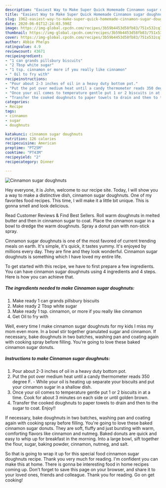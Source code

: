 ```yaml
---
description: "Easiest Way to Make Super Quick Homemade Cinnamon sugar doughnuts"
title: "Easiest Way to Make Super Quick Homemade Cinnamon sugar doughnuts"
slug: 1962-easiest-way-to-make-super-quick-homemade-cinnamon-sugar-doughnuts
date: 2020-06-01T12:24:03.590Z
image: https://img-global.cpcdn.com/recipes/3b59b4453d58fb83/751x532cq70/cinnamon-sugar-doughnuts-recipe-main-photo.jpg
thumbnail: https://img-global.cpcdn.com/recipes/3b59b4453d58fb83/751x532cq70/cinnamon-sugar-doughnuts-recipe-main-photo.jpg
cover: https://img-global.cpcdn.com/recipes/3b59b4453d58fb83/751x532cq70/cinnamon-sugar-doughnuts-recipe-main-photo.jpg
author: Abbie Phelps
ratingvalue: 4.9
reviewcount: 43671
recipeingredient:
- "1 can grands pillsbury biscuits"
- "2 Tbsp white sugar"
- "1 tsp. cinnamon or more if you really like cinnamon"
- " Oil to fry with"
recipeinstructions:
- "Pour about 2-3 inches of oil in a heavy duty bottom pot."
- "Put the pot over medium heat until a candy thermometer reads 350 degree F. While your oil is heating up separate your biscuits and put your cinnamon sugar in a shallow dish."
- "Once your oil comes to temperature gentle put 1 or 2 biscuits in at a time. Cook for about 3 minutes on each side or until golden brown."
- "Transfer the cooked doughnuts to paper towels to drain and then to the sugar to coat. Enjoy!!"
categories:
- Recipe
tags:
- cinnamon
- sugar
- doughnuts

katakunci: cinnamon sugar doughnuts 
nutrition: 126 calories
recipecuisine: American
preptime: "PT25M"
cooktime: "PT43M"
recipeyield: "2"
recipecategory: Dinner

---
```



![Cinnamon sugar doughnuts](https://img-global.cpcdn.com/recipes/3b59b4453d58fb83/751x532cq70/cinnamon-sugar-doughnuts-recipe-main-photo.jpg)

Hey everyone, it is John, welcome to our recipe site. Today, I will show you a way to make a distinctive dish, cinnamon sugar doughnuts. One of my favorites food recipes. This time, I will make it a little bit unique. This is gonna smell and look delicious.

Read Customer Reviews &amp; Find Best Sellers. Roll warm doughnuts in melted butter and then in cinnamon sugar to coat. Place the cinnamon sugar in a bowl to dredge the warm doughnuts. Spray a donut pan with non-stick spray.

Cinnamon sugar doughnuts is one of the most favored of current trending meals on earth. It's simple, it's quick, it tastes yummy. It's enjoyed by millions every day. They are fine and they look wonderful. Cinnamon sugar doughnuts is something which I have loved my entire life.


To get started with this recipe, we have to first prepare a few ingredients. You can have cinnamon sugar doughnuts using 4 ingredients and 4 steps. Here is how you can achieve that.

<!--inarticleads1-->

##### The ingredients needed to make Cinnamon sugar doughnuts:

1. Make ready 1 can grands pillsbury biscuits
1. Make ready 2 Tbsp white sugar
1. Make ready 1 tsp. cinnamon, or more if you really like cinnamon
1. Get  Oil to fry with


Well, every time I make cinnamon sugar doughnuts for my kids I miss my mom even more. In a bowl stir together granulated sugar and cinnamon. If necessary, bake doughnuts in two batches, washing pan and coating again with cooking spray before filling. You&#39;re going to love these baked cinnamon sugar donuts. 

<!--inarticleads2-->

##### Instructions to make Cinnamon sugar doughnuts:

1. Pour about 2-3 inches of oil in a heavy duty bottom pot.
1. Put the pot over medium heat until a candy thermometer reads 350 degree F. - While your oil is heating up separate your biscuits and put your cinnamon sugar in a shallow dish.
1. Once your oil comes to temperature gentle put 1 or 2 biscuits in at a time. Cook for about 3 minutes on each side or until golden brown.
1. Transfer the cooked doughnuts to paper towels to drain and then to the sugar to coat. Enjoy!!


If necessary, bake doughnuts in two batches, washing pan and coating again with cooking spray before filling. You&#39;re going to love these baked cinnamon sugar donuts. They are soft, fluffy and just bursting with warm, comforting flavors like cinnamon and nutmeg. Baked donuts are quick and easy to whip up for breakfast in the morning. Into a large bowl, sift together the flour, sugar, baking powder, cinnamon, nutmeg, and salt. 

So that is going to wrap it up for this special food cinnamon sugar doughnuts recipe. Thank you very much for reading. I'm confident you can make this at home. There is gonna be interesting food in home recipes coming up. Don't forget to save this page on your browser, and share it to your loved ones, friends and colleague. Thank you for reading. Go on get cooking!
